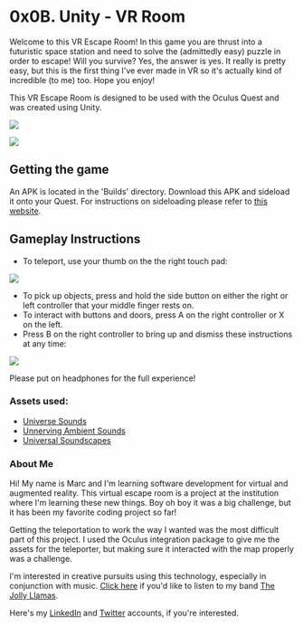 # 0x0B. Unity - VR Room

Welcome to this VR Escape Room! In this game you are thrust into a futuristic space station and need to solve the (admittedly easy) puzzle in order to escape! Will you survive? Yes, the answer is yes. It really is pretty easy, but this is the first thing I've ever made in VR so it's actually kind of incredible (to me) too. Hope you enjoy!

This VR Escape Room is designed to be used with the Oculus Quest and was created using Unity.

![](https://i.imgur.com/3j1oHO4.jpg)

![](https://i.imgur.com/yvIHkrr.jpg)

## Getting the game

An APK is located in the 'Builds' directory. Download this APK and sideload it onto your Quest. For instructions on sideloading please refer to [this website](https://uploadvr.com/sideloading-quest-how-to/).

## Gameplay Instructions

- To teleport, use your thumb on the the right touch pad:

![](https://imgur.com/Rc57vcu.jpg)

- To pick up objects, press and hold the side button on either the right or left controller that your middle finger rests on.
- To interact with buttons and doors, press A on the right controller or X on the left.
- Press B on the right controller to bring up and dismiss these instructions at any time:

![](https://i.imgur.com/G9MPYM8.jpg)

Please put on headphones for the full experience!

### Assets used:

- [Universe Sounds](https://assetstore.unity.com/packages/audio/ambient/sci-fi/universe-sounds-free-pack-118865)
- [Unnerving Ambient Sounds](https://assetstore.unity.com/packages/audio/ambient/unnerving-ambient-sounds-horror-game-sound-effect-pack-30-sounds-170590)
- [Universal Soundscapes](https://assetstore.unity.com/packages/audio/ambient/free-universal-soundscapes-169448)

### About Me

Hi! My name is Marc and I'm learning software development for virtual and augmented reality. This virtual escape room is a project at the institution where I'm learning these new things. Boy oh boy it was a big challenge, but it has been my favorite coding project so far!

Getting the teleportation to work the way I wanted was the most difficult part of this project. I used the Oculus integration package to give me the assets for the teleporter, but making sure it interacted with the map properly was a challenge.

I'm interested in creative pursuits using this technology, especially in conjunction with music. [Click here](https://open.spotify.com/artist/3Ov3QDJuqhsunNjmn5BBEY?si=Yzj2mgZXSfqL9z7CxR--5g) if you'd like to listen to my band [The Jolly Llamas](https://www.jollyllamas.com/).

Here's my [LinkedIn](https://www.linkedin.com/in/marccavigli/) and [Twitter](https://twitter.com/MarcCavigli) accounts, if you're interested.
